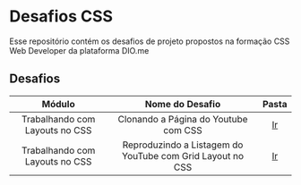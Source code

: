 # Desafios CSS
Esse repositório contém os desafios de projeto propostos na formação CSS Web Developer da plataforma DIO.me

## Desafios
| Módulo | Nome do Desafio | Pasta |
|:------:|:---------------:|:----:|
| Trabalhando com Layouts no CSS | Clonando a Página do Youtube com CSS | [Ir](/desafio-flexbox/ABOUT.md)
| Trabalhando com Layouts no CSS | Reproduzindo a Listagem do YouTube com Grid Layout no CSS | [Ir](/desafio-gridlayout/ABOUT.md) 
